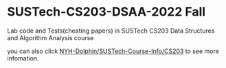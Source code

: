 # SUSTech-CS203-DSAA-2022 Fall
Lab code and Tests(cheating papers) in SUSTech CS203 Data Structures and Algorithm Analysis course

you can also click [NYH-Dolphin/SUSTech-Course-Info/CS203](https://github.com/NYH-Dolphin/SUSTech-Course-Info/tree/main/CS203%20Data%20Structure%20and%20Algorithm%20Analysis) to see more infomation.
